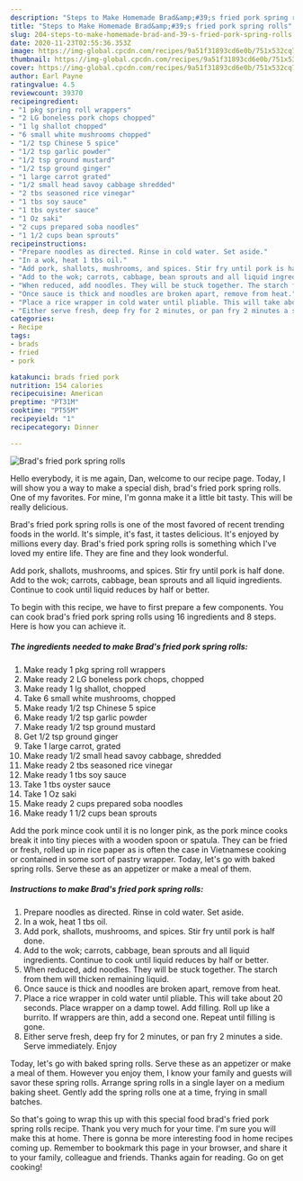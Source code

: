 ```yaml
---
description: "Steps to Make Homemade Brad&amp;#39;s fried pork spring rolls"
title: "Steps to Make Homemade Brad&amp;#39;s fried pork spring rolls"
slug: 204-steps-to-make-homemade-brad-and-39-s-fried-pork-spring-rolls
date: 2020-11-23T02:55:36.353Z
image: https://img-global.cpcdn.com/recipes/9a51f31893cd6e0b/751x532cq70/brads-fried-pork-spring-rolls-recipe-main-photo.jpg
thumbnail: https://img-global.cpcdn.com/recipes/9a51f31893cd6e0b/751x532cq70/brads-fried-pork-spring-rolls-recipe-main-photo.jpg
cover: https://img-global.cpcdn.com/recipes/9a51f31893cd6e0b/751x532cq70/brads-fried-pork-spring-rolls-recipe-main-photo.jpg
author: Earl Payne
ratingvalue: 4.5
reviewcount: 39370
recipeingredient:
- "1 pkg spring roll wrappers"
- "2 LG boneless pork chops chopped"
- "1 lg shallot chopped"
- "6 small white mushrooms chopped"
- "1/2 tsp Chinese 5 spice"
- "1/2 tsp garlic powder"
- "1/2 tsp ground mustard"
- "1/2 tsp ground ginger"
- "1 large carrot grated"
- "1/2 small head savoy cabbage shredded"
- "2 tbs seasoned rice vinegar"
- "1 tbs soy sauce"
- "1 tbs oyster sauce"
- "1 Oz saki"
- "2 cups prepared soba noodles"
- "1 1/2 cups bean sprouts"
recipeinstructions:
- "Prepare noodles as directed. Rinse in cold water. Set aside."
- "In a wok, heat 1 tbs oil."
- "Add pork, shallots, mushrooms, and spices. Stir fry until pork is half done."
- "Add to the wok; carrots, cabbage, bean sprouts and all liquid ingredients. Continue to cook until liquid reduces by half or better."
- "When reduced, add noodles. They will be stuck together. The starch from them will thicken remaining liquid."
- "Once sauce is thick and noodles are broken apart, remove from heat."
- "Place a rice wrapper in cold water until pliable. This will take about 20 seconds. Place wrapper on a damp towel. Add filling. Roll up like a burrito. If wrappers are thin, add a second one. Repeat until filling is gone."
- "Either serve fresh, deep fry for 2 minutes, or pan fry 2 minutes a side. Serve immediately. Enjoy"
categories:
- Recipe
tags:
- brads
- fried
- pork

katakunci: brads fried pork 
nutrition: 154 calories
recipecuisine: American
preptime: "PT31M"
cooktime: "PT55M"
recipeyield: "1"
recipecategory: Dinner

---
```



![Brad&#39;s fried pork spring rolls](https://img-global.cpcdn.com/recipes/9a51f31893cd6e0b/751x532cq70/brads-fried-pork-spring-rolls-recipe-main-photo.jpg)

Hello everybody, it is me again, Dan, welcome to our recipe page. Today, I will show you a way to make a special dish, brad&#39;s fried pork spring rolls. One of my favorites. For mine, I'm gonna make it a little bit tasty. This will be really delicious.

Brad&#39;s fried pork spring rolls is one of the most favored of recent trending foods in the world. It's simple, it's fast, it tastes delicious. It's enjoyed by millions every day. Brad&#39;s fried pork spring rolls is something which I've loved my entire life. They are fine and they look wonderful.

Add pork, shallots, mushrooms, and spices. Stir fry until pork is half done. Add to the wok; carrots, cabbage, bean sprouts and all liquid ingredients. Continue to cook until liquid reduces by half or better.


To begin with this recipe, we have to first prepare a few components. You can cook brad&#39;s fried pork spring rolls using 16 ingredients and 8 steps. Here is how you can achieve it.

<!--inarticleads1-->

##### The ingredients needed to make Brad&#39;s fried pork spring rolls:

1. Make ready 1 pkg spring roll wrappers
1. Make ready 2 LG boneless pork chops, chopped
1. Make ready 1 lg shallot, chopped
1. Take 6 small white mushrooms, chopped
1. Make ready 1/2 tsp Chinese 5 spice
1. Make ready 1/2 tsp garlic powder
1. Make ready 1/2 tsp ground mustard
1. Get 1/2 tsp ground ginger
1. Take 1 large carrot, grated
1. Make ready 1/2 small head savoy cabbage, shredded
1. Make ready 2 tbs seasoned rice vinegar
1. Make ready 1 tbs soy sauce
1. Take 1 tbs oyster sauce
1. Take 1 Oz saki
1. Make ready 2 cups prepared soba noodles
1. Make ready 1 1/2 cups bean sprouts


Add the pork mince cook until it is no longer pink, as the pork mince cooks break it into tiny pieces with a wooden spoon or spatula. They can be fried or fresh, rolled up in rice paper as is often the case in Vietnamese cooking or contained in some sort of pastry wrapper. Today, let&#39;s go with baked spring rolls. Serve these as an appetizer or make a meal of them. 

<!--inarticleads2-->

##### Instructions to make Brad&#39;s fried pork spring rolls:

1. Prepare noodles as directed. Rinse in cold water. Set aside.
1. In a wok, heat 1 tbs oil.
1. Add pork, shallots, mushrooms, and spices. Stir fry until pork is half done.
1. Add to the wok; carrots, cabbage, bean sprouts and all liquid ingredients. Continue to cook until liquid reduces by half or better.
1. When reduced, add noodles. They will be stuck together. The starch from them will thicken remaining liquid.
1. Once sauce is thick and noodles are broken apart, remove from heat.
1. Place a rice wrapper in cold water until pliable. This will take about 20 seconds. Place wrapper on a damp towel. Add filling. Roll up like a burrito. If wrappers are thin, add a second one. Repeat until filling is gone.
1. Either serve fresh, deep fry for 2 minutes, or pan fry 2 minutes a side. Serve immediately. Enjoy


Today, let&#39;s go with baked spring rolls. Serve these as an appetizer or make a meal of them. However you enjoy them, I know your family and guests will savor these spring rolls. Arrange spring rolls in a single layer on a medium baking sheet. Gently add the spring rolls one at a time, frying in small batches. 

So that's going to wrap this up with this special food brad&#39;s fried pork spring rolls recipe. Thank you very much for your time. I'm sure you will make this at home. There is gonna be more interesting food in home recipes coming up. Remember to bookmark this page in your browser, and share it to your family, colleague and friends. Thanks again for reading. Go on get cooking!
